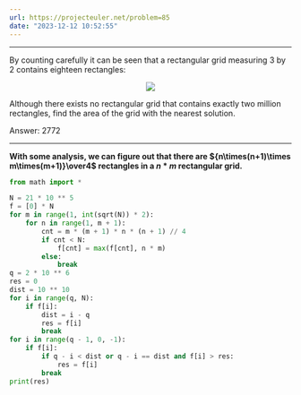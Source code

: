 ```yaml
---
url: https://projecteuler.net/problem=85
date: "2023-12-12 10:52:55"
---
```

---
By counting carefully it can be seen that a rectangular grid measuring $3$ by $2$ contains eighteen rectangles:
<p align="center">
  <img src="https://projecteuler.net/resources/images/0085.png?1678992052" />
</p>
Although there exists no rectangular grid that contains exactly two million rectangles, find the area of the grid with the nearest solution.

Answer: 2772

---
**With some analysis, we can figure out that there are ${n\times(n+1)\times m\times(m+1)}\over4$ rectangles in a $n * m$ rectangular grid.**
```python
from math import *

N = 21 * 10 ** 5
f = [0] * N
for m in range(1, int(sqrt(N)) * 2):
    for n in range(1, m + 1):
        cnt = m * (m + 1) * n * (n + 1) // 4
        if cnt < N:
            f[cnt] = max(f[cnt], n * m)
        else:
            break
q = 2 * 10 ** 6
res = 0
dist = 10 ** 10
for i in range(q, N):
    if f[i]:
        dist = i - q
        res = f[i]
        break
for i in range(q - 1, 0, -1):
    if f[i]:
        if q - i < dist or q - i == dist and f[i] > res:
            res = f[i]
        break
print(res)
```
